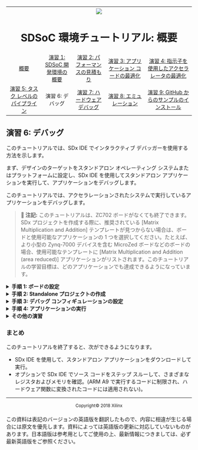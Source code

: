 <table style="width:100%">
  <tr>
    <th width="100%" colspan="6"><img src="https://www.xilinx.com/content/dam/xilinx/imgs/press/media-kits/corporate/xilinx-logo.png" width="30%"/><h1>SDSoC 環境チュートリアル: 概要</h1>
</th>
  </tr>
  <tr>
    <td align="center"><a href="README.md">概要</a></td>
    <td align="center"><a href="lab-1-introduction-to-the-sdsoc-development-environment.md">演習 1: SDSoC 開発環境の概要</a></td>
    <td align="center"><a href="lab-2-performance-estimation.md">演習 2: パフォーマンスの見積もり</a></td>
    <td align="center"><a href="lab-3-optimize-the-application-code.md">演習 3: アプリケーション コードの最適化</a></td>
    <td align="center"><a href="lab-4-optimize-the-accelerator-using-directives.md">演習 4: 指示子を使用したアクセラレータの最適化</a></td>
  </tr>
  <tr>
    <td align="center"><a href="lab-5-task-level-pipelining.md">演習 5: タスク レベルのパイプライン</a></td>
    <td align="center">演習 6: デバッグ</td>
    <td align="center"><a href="lab-7-hardware-debug.md">演習 7: ハードウェア デバッグ</a></td>
    <td align="center"><a href="lab-8-emulation.md">演習 8: エミュレーション</a></td>
    <td align="center"><a href="lab-9-installing-applications-from-github.md">演習 9: GitHub からのサンプルのインストール</a></td>
</table>


## 演習 6: デバッグ  

このチュートリアルでは、SDx IDE でインタラクティブ デバッガーを使用する方法を示します。  

まず、デザインのターゲットをスタンドアロン オペレーティング システムまたはプラットフォームに設定し、SDx IDE を使用してスタンドアロン アプリケーションを実行して、アプリケーションをデバッグします。  

このチュートリアルでは、アクセラレーションされたシステムで実行しているアプリケーションをデバッグします。  

>**:pushpin: 注記:**  このチュートリアルは、ZC702 ボードがなくても終了できます。SDx プロジェクトを作成する際に、推奨されている [Matrix Multiplication and Addition] テンプレートが見つからない場合は、ボードと使用可能なアプリケーションの 1 つを選択してください。たとえば、より小型の Zynq-7000 デバイスを含む MicroZed ボードなどのボードの場合、使用可能なテンプレートに [Matrix Multiplication and Addition (area reduced)] アプリケーションがリストされます。このチュートリアルの学習目標は、どのアプリケーションでも達成できるようになっています。  


<details>
<summary><strong>手順 1: ボードの設定</strong></summary>

ボードの UART ポートに接続するには mini USB ケーブルが必要です。これにより SDx IDE のシリアル ターミナルに通信できるようになります。この接続は、アプリケーション ソフトウェアからの出力 (情報メッセージを含む) を確認するのに必要です。ボードの Digilent ポートに接続するには Micro USB ケーブルも必要で、これによりビットストリームおよびバイナリをダウンロードできます。この接続は、ターゲット ボードでアプリケーションが起動される際に FPGA をプログラムするために必要です。イーサネット ケーブルも必要です。Linux TCF エージェントには、ターゲット ボードと通信するのにイーサネット リンクが必要です。最後に、SD カードから起動できるように、SD カード スロットのサイドのジャンパーが正しく設定されているかどうか確認します。  

  1. mini USB ケーブルを UART ポートに接続します。  

  2. JTAG モードが Digilent ケーブルを使用するように設定されており、Micro USB ケーブルが接続されていることを確認します。  

     ![](./images/syl1517376007022.png)    

  3. DIP スイッチ (上の図の赤丸) を SD ブート モードに設定します。SD カードは挿入しないでください。  

  4. ボードに電源を投入します。  

Windows で `USB-UART` ドライバーと `Digilent` ドライバーがインストールされるようにし、SDx IDE がボードと通信できるようにします。  

>**:information_source: 重要:** ボードのジャンパーが SD ブートまたは JTAG ブートに設定されていることを確認します。このようにしておかないと、ボードが QSPI ブートなどのその他のモードでパワーアップし、QSPI デバイスまたはその他のブート デバイスからこの演習に関係のないものが読み込まれてしまいます。

</details>

<details>
<summary><strong>手順 2: Standalone プロジェクトの作成</strong></summary>

  [Matrix Multiplication and Addition] デザイン テンプレートを使用して ZC702 プラットフォームおよびスタンドアロン OS の新しい SDx™ プロジェクト (lab6) を作成します。  

  SDx IDE でスタンドアロン プロジェクトを作成する手順は、次のとおりです。  

 1. SDx IDE が起動します。  
 2. [File] → [New] → [SDx Project] をクリックします。  
 3. [Project Type] ページでは、デフォルトで [Application Project] がオンになっています。[Next] をクリックします。  
 4. [Project name] フィールドにプロジェクト名を指定します (例: lab6)。[Next] をクリックします。  
 5. [Platform] から [zc702] を選択します。[Next] をクリックします。  
 6. [System Configuration] ドロップダウン リストから [Standalone] を選択します。[Next] をクリックします。  
 7. [Available Templates] のリストから [Matrix Multiplication and Addition] を選択し、[Finish] をクリックします。  
 8. [lab6] タブをクリックし (タブが表示されていない場合は [Project Explorer] ビューで project.sdx ファイルをダブルクリック)、[SDx Project Settings] の [HW functions] パネルで `mmult` および `madd` 関数がハードウェア関数としてマークされていることを確認します。  
 9. ハードウェア関数としてマークされていない場合は、[Add HW Functions] ボタン ![](./images/kye1517376007003.png) をクリックしてダイアログ ボックスを開き、ハードウェア関数としてマークします。[Matching items] リストで Ctrl キーを押しながら `mmult` と `madd` 関数をクリックして選択します。[OK] をクリックして、両方の関数を [Hardware Functions] セクションに追加します。  
 10. [Project Explorer] タブでプロジェクトを右クリックし、[Build Project] をクリックします。  
     SDx によりプロジェクトがビルドされます。ビルド プロセスのステータスを示すダイアログ ボックスが表示されます。  

</details>

<details>
<summary><strong>手順 3: デバッグ コンフィギュレーションの設定</strong></summary>

  デバッグ コンフィギュレーションを設定するには、次の手順に従います。  

  1. [Project Explorer] ビューで lab6 プロジェクトの Debug フォルダーに含まれる最上位プロジェクト (`lab6`) をクリックし、ツールバーの [Debug] ボタンをクリックするか、[Debug] ボタンのプルダウン メニューから [Debug As] → [Launch on Hardware (SDx Application Debugger)] をクリックします。または、プロジェクトを右クリックし、[Debug As] → [Launch on Hardware (SDx Application Debugger)] をクリックします。
     [Confirm Perspective Switch] ダイアログ ボックスが表示されます。  

   >**:information_source: 重要:**プロジェクトをデバッグする前にボードのスイッチがオンになっていることを確認してください。  

  2. [Yes] をクリックして [Debug] パースペクティブに切り替えます。  
     これで、SDx IDE が [Debug] パースペクティブになりました。デバッガーによりシステムがリセットされ、デバイスがプログラムおよび初期化され、`main` 関数で停止します。中央のパネルにソース コード、右上のパネルにローカル変数、右下のパネルに SDx ログが表示されます。  

  3. アプリケーションを実行する前に、シリアル ターミナルをボードに接続して、プログラムからの出力が表示されるようにする必要があります。[Connection Type]: Serial、[Port]: COM<n>、[Baud Rate]: 115200 ボーに設定します。  

</details>

<details>
<summary><strong>手順 4: アプリケーションの実行</strong></summary>

  [Resume] アイコン ![](./images/evl1517376007006.png) をクリックしてアプリケーションを実行し、出力をターミナル ウィンドウで確認します。  

  >**:pushpin: 注記:**  ソース コード ウィンドウに `_exit` 関数が表示され、[Terminal] タブに行列乗算アプリケーションからの出力が表示されます。  

  ![](./images/krz1517374817479.png)  

</details>

<details>
<summary><strong>その他の演習</strong></summary>

>**:pushpin: 注記:**  このセクションの手順は、オプションです。  

  アプリケーションを使用したデバッグ/ステップの方法、Linux アプリケーションのデバッグ方法について説明します。    

  <details>
  <summary><strong>コードのステップ スルー</strong></summary>  

  [Debug] パースペクティブには、この演習では説明しなかったその他多くの機能が含まれます。最も重要なのは、デバッグするコードをステップ スルーする機能です。  

  1. lab6 の [Debug] ビュー (Debug_lab6.elf を使用した System Debugger) でデバッグ階層を右クリックし、[Disconnect] をクリックします。  
  2. 最上位のデバッグ フォルダーをもう 一度右クリックして、[Remove all Terminated] をクリックします。  
  3. バグ アイコンをクリックしてデバッガーを起動し、[step-into]、[step-over]、[step-return] ボタンを使用してコードをステップ スルーします。  
  4. コードをステップ スルーしながら、さまざまな変数の値を確認します。  

  </details>

  <details>
  <summary><strong>Linux アプリケーションのデバッグ</strong></summary>

  SDSoC 環境で Linux アプリケーションをデバッグするには、次の手順に従います。  

  1. プロジェクトを作成し (例: lab6_linux)、[Platform] に [zc702] を、[System Configuration] に [Linux] を指定します。アプリケーション テンプレートのリストから [Matrix Multiplication and Addition] を選択します。  
     詳細は、[新規プロジェクトの作成](drw1517355484536.md)を参照してください。  

  2. [SDx Project Settings] の [HW functions] の表で、mmult および madd 関数がハードウェア インプリメンテーション用にマークされます。  
     詳細は、[ハードウェア インプリメンテーション用の関数のマーク](mey1517355484594.md) を参照してください。  

  3. プロジェクトをビルドして実行ファイル、ビットストリーム、SD カード ブート イメージを生成します。アクティブ ビルド コンフィギュレーションに [Debug] を使用します。  
     詳細は、[ハードウェア アクセラレータを使用したデザインのビルド](rof1517355816863.md)を参照してください。  

  4. ここでは、[Window] → [Show View] → [Other] をクリックし、[Terminal] → [Terminal] をクリックして起動した SDSoC 環境ターミナルを使用します。[Terminal] タブをクリックし、設定 ([Connection Type]: Serial、[Port]: COM<n>、[Baud Rate]: 115200 ボー) を確認します。  
     COM ポート設定が表示されるようにするには、ボードに電源を投入する必要があります。  

      * SD カードを挿入せずにボードに電源を投入します。  
      * [Terminal] タブの [Settings] アイコン ![](./images/srz1517375659047.png) をクリックし、コンフィギュレーションを設定し、[OK] をクリックします。  
      * ターミナルに接続されていることが示されます。赤い [Disconnect] アイコン ![](./images/mge1517375659058.png) をクリックしてボードからターミナルの接続を解除して、ボードの電源を切ります。  

  5. 生成した `sd_card` ディレクトリの内容を SD カードにコピーして、SD カードを ZC702 ボードに挿入します。  
  6. ボードがイーサネット ケーブルを使用してコンピューターに接続されていることを確認します。
     1. ボードに電源を投入します。
     2. [Terminal] タブをクリックして、緑の [Connect] アイコンをクリックして、ターミナルをボードに接続します。
        Linux のブート ログがターミナルに表示されます。
     3. ターミナル プロンプトが表示されたら、`ifconfig eth0 192.168.0.2` と入力して IP アドレスを設定します。コンピューターは、イーサネット アダプターが ZC702 ボードと同じサブネットワークにあるように設定する必要があります。
        1. Windows ホスト システムで [コントロール パネル] → [ネットワークと共有センター] を開きます。
        2. [Ethernet] リンクをクリックして、イーサネット アダプターの [Ethernet Status] ダイアログ ボックスを開きます。
        3. [プロパティ] ボタンをクリックします。
        4. [インターネット プロトコル バージョン 4 (TCP/IPv4)] を選択し、[プロパティ] ボタンをクリックします。
        5. [全般] タブで [次の IP アドレスを使う] をオンにして `192.168.0.1` と入力します。[サブネット マスク] に対して 255.255.255.0 と入力します。
        6. [OK] をクリックします。すべてのダイアログ ボックスを閉じます。  

      サブネットワークに既に `192.168.0.1` のデバイスが含まれる場合は、別のアドレスを選択してください。`192.168.0.x` で始まるアドレスはどれでも使用できます。  

  7. SDx 環境に戻り、[Target Connections] パネルで [Linux TCF Agent] を展開表示して [Linux Agent (default)] を右クリックし、[Edit] をクリックします。  
  8. [Target Connection Details] ダイアログ ボックスで IP アドレスとポート (1534) を設定します。  

     ![](./images/rqi1517376007084.png)  

  9. [OK] をクリックします。  
  10. [Project Explorer] ビューで ELF ファイルをクリックして選択し、ツールバーの [Debug] アイコンをクリック (または [Debug] アイコンのプルダウン メニューから [Debug As] → [Launch on Hardware (SDx Application Debugger)] をクリック) して、[Debug] パースペクティブに移動してコードを実行またはステップ実行します。  

  >**:pushpin: 注記:**  アプリケーションの出力は [Terminal] タブではなく [Console] タブに表示されます。

</details>
</details>

### まとめ

このチュートリアルを終了すると、次ができるようになります。

  * SDx IDE を使用して、スタンドアロン アプリケーションをダウンロードして実行。  
  * オプションで SDx IDE でソース コードをステップ スルーして、さまざまなレジスタおよびメモリを確認。(ARM A9 で実行するコードに制限され、ハードウェア関数に変換されたコードには適用されない)。  

<hr/>
<p align="center"><sup>Copyright&copy; 2018 Xilinx</sup></p>

この資料は表記のバージョンの英語版を翻訳したもので、内容に相違が生じる場合には原文を優先します。資料によっては英語版の更新に対応していないものがあります。日本語版は参考用としてご使用の上、最新情報につきましては、必ず最新英語版をご参照ください。